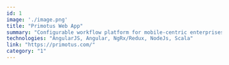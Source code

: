 ```yaml
---
id: 1
image: './image.png'
title: "Primotus Web App"
summary: "Configurable workflow platform for mobile-centric enterprises using BPMN."
technologies: "AngularJS, Angular, NgRx/Redux, NodeJs, Scala"
link: "https://primotus.com/"
category: "1"
---
```

